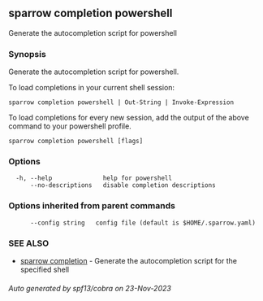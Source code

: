 ## sparrow completion powershell

Generate the autocompletion script for powershell

### Synopsis

Generate the autocompletion script for powershell.

To load completions in your current shell session:

	sparrow completion powershell | Out-String | Invoke-Expression

To load completions for every new session, add the output of the above command
to your powershell profile.


```
sparrow completion powershell [flags]
```

### Options

```
  -h, --help              help for powershell
      --no-descriptions   disable completion descriptions
```

### Options inherited from parent commands

```
      --config string   config file (default is $HOME/.sparrow.yaml)
```

### SEE ALSO

* [sparrow completion](sparrow_completion.md)	 - Generate the autocompletion script for the specified shell

###### Auto generated by spf13/cobra on 23-Nov-2023

